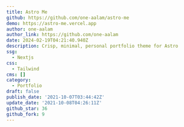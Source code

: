 ```yaml
---
title: Astro Me
github: https://github.com/one-aalam/astro-me
demo: https://astro-me.vercel.app
author: one-aalam
author_link: https://github.com/one-aalam
date: 2024-02-19T04:21:40.940Z
description: Crisp, minimal, personal portfolio theme for Astro
ssg:
  - Nextjs
css:
  - Tailwind
cms: []
category:
  - Portfolio
draft: false
publish_date: '2021-10-07T03:44:42Z'
update_date: '2021-10-08T04:26:11Z'
github_star: 36
github_fork: 9
---
```


